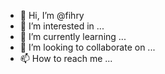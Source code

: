 - 👋 Hi, I’m @fihry
- 👀 I’m interested in ...
- 🌱 I’m currently learning ...
- 💞️ I’m looking to collaborate on ...
- 📫 How to reach me ...

<!---
fihry/fihry is a ✨ special ✨ repository because its `README.md` (this file) appears on your GitHub profile.
You can click the Preview link to take a look at your changes.
--->
